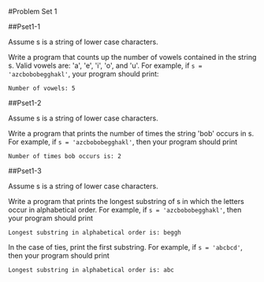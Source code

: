 #Problem Set 1

##Pset1-1

Assume s is a string of lower case characters.

Write a program that counts up the number of vowels contained in the string s. Valid vowels are: 'a', 'e', 'i', 'o', and 'u'. For example, if ```s = 'azcbobobegghakl'```, your program should print:

```
Number of vowels: 5
```

##Pset1-2

Assume s is a string of lower case characters.

Write a program that prints the number of times the string 'bob' occurs in s. For example, if ```s = 'azcbobobegghakl'```, then your program should print

```
Number of times bob occurs is: 2
```

##Pset1-3

Assume s is a string of lower case characters.

Write a program that prints the longest substring of s in which the letters occur in alphabetical order. For example, if ```s = 'azcbobobegghakl'```, then your program should print

```
Longest substring in alphabetical order is: beggh
```

In the case of ties, print the first substring. For example, if ```s = 'abcbcd'```, then your program should print

```
Longest substring in alphabetical order is: abc
```

